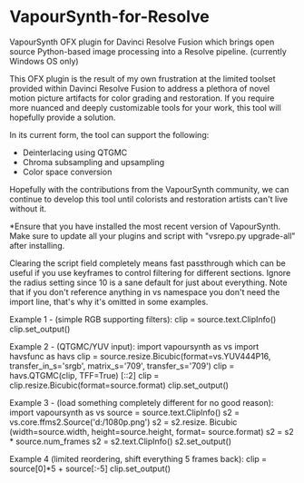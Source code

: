 # VapourSynth-for-Resolve
VapourSynth OFX plugin for Davinci Resolve Fusion which brings open source Python-based image processing into a Resolve pipeline. (currently Windows OS only)

This OFX plugin is the result of my own frustration at the limited toolset provided within Davinci Resolve Fusion to address a plethora of novel motion picture artifacts for color grading and restoration. If you require more nuanced and deeply customizable tools for your work, this tool will hopefully provide a solution.  

In its current form, the tool can support the following: 
* Deinterlacing using QTGMC 
* Chroma subsampling and upsampling
* Color space conversion

Hopefully with the contributions from the VapourSynth community, we can continue to develop this tool until colorists and restoration artists can't live without it. 

*Ensure that you have installed the most recent version of VapourSynth. Make sure to update all your plugins and script with "vsrepo.py upgrade-all" after installing.

Clearing the script field completely means fast passthrough which can be useful if you use keyframes to control filtering for different sections. Ignore the radius setting since 10 is a sane default for just about everything. Note that if you don't reference anything in vs namespace you don't need the import line, that's why it's omitted in some examples.

Example 1 - (simple RGB supporting filters):
clip = source.text.ClipInfo()
clip.set_output()

Example 2 - (QTGMC/YUV input):
import vapoursynth as vs
import havsfunc as havs
clip = source.resize.Bicubic(format=vs.YUV444P16, transfer_in_s='srgb', matrix_s='709', transfer_s='709')
clip = havs.QTGMC(clip, TFF=True) [::2]
clip = clip.resize.Bicubic(format=source.format)
clip.set_output()

Example 3 - (load something completely different for no good reason):
import vapoursynth as vs
source = source.text.ClipInfo()
s2 = vs.core.ffms2.Source('d:/1080p.png')
s2 = s2.resize. Bicubic  (width=source.width, height=source.height, format= source.format)
s2 = s2 * source.num_frames
s2 = s2.text.ClipInfo()
s2.set_output()

Example 4 (limited reordering, shift everything 5 frames back):
clip = source[0]*5 + source[:-5]
clip.set_output()
